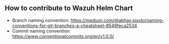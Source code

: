 ## How to contribute to Wazuh Helm Chart

- Branch naming convention: <https://medium.com/@abhay.pixolo/naming-conventions-for-git-branches-a-cheatsheet-8549feca2534>
- Commit naming convention: <https://www.conventionalcommits.org/en/v1.0.0/>
